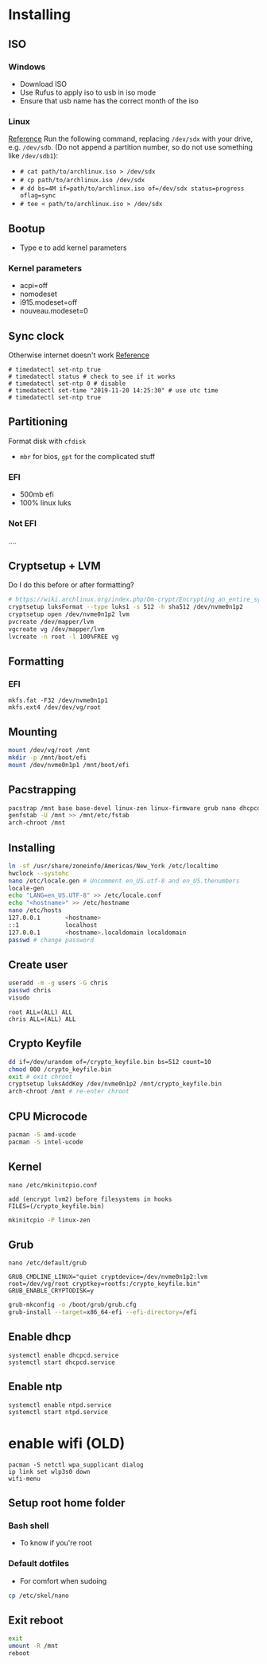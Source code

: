 # Installing
## ISO
### Windows
- Download ISO
- Use Rufus to apply iso to usb in iso mode
- Ensure that usb name has the correct month of the iso

### Linux
[Reference](https://wiki.archlinux.org/index.php/USB_flash_installation_medium#Using_basic_CLI_utilities)
Run the following command, replacing `/dev/sdx` with your drive, e.g. `/dev/sdb`. (Do not append a partition number, so do not use something like `/dev/sdb1`):
- `# cat path/to/archlinux.iso > /dev/sdx`
- `# cp path/to/archlinux.iso /dev/sdx`
- `# dd bs=4M if=path/to/archlinux.iso of=/dev/sdx status=progress oflag=sync`
- `# tee < path/to/archlinux.iso > /dev/sdx`

## Bootup
- Type e to add kernel parameters

### Kernel parameters
- acpi=off
- nomodeset
- i915.modeset=off
- nouveau.modeset=0

## Sync clock
Otherwise internet doesn't work [Reference](https://www.tecmint.com/set-time-timezone-and-synchronize-time-using-timedatectl-command/)
```
# timedatectl set-ntp true
# timedatectl status # check to see if it works
# timedatectl set-ntp 0 # disable
# timedatectl set-time "2019-11-20 14:25:30" # use utc time
# timedatectl set-ntp true
```

## Partitioning
Format disk with `cfdisk`
- `mbr` for bios, `gpt` for the complicated stuff
### EFI
- 500mb efi
- 100% linux luks
### Not EFI
....

## Cryptsetup + LVM
Do I do this before or after formatting?
```bash
# https://wiki.archlinux.org/index.php/Dm-crypt/Encrypting_an_entire_system#Encrypted_boot_partition_(GRUB)
cryptsetup luksFormat --type luks1 -s 512 -h sha512 /dev/nvme0n1p2
cryptsetup open /dev/nvme0n1p2 lvm
pvcreate /dev/mapper/lvm
vgcreate vg /dev/mapper/lvm
lvcreate -n root -l 100%FREE vg
```

## Formatting
### EFI
```
mkfs.fat -F32 /dev/nvme0n1p1
mkfs.ext4 /dev/dev/vg/root
```

## Mounting
```bash
mount /dev/vg/root /mnt
mkdir -p /mnt/boot/efi
mount /dev/nvme0n1p1 /mnt/boot/efi
```

## Pacstrapping
```bash
pacstrap /mnt base base-devel linux-zen linux-firmware grub nano dhcpcd ntp lvm2 efibootmgr wget
genfstab -U /mnt >> /mnt/etc/fstab
arch-chroot /mnt
```

## Installing
```bash
ln -sf /usr/share/zoneinfo/Americas/New_York /etc/localtime
hwclock --systohc
nano /etc/locale.gen # Uncomment en_US.utf-8 and en_US.thenumbers
locale-gen
echo "LANG=en_US.UTF-8" >> /etc/locale.conf
echo "<hostname>" >> /etc/hostname
nano /etc/hosts
127.0.0.1		<hostname>
::1				localhost
127.0.0.1		<hostname>.localdomain localdomain
passwd # change password
```

## Create user
```bash
useradd -m -g users -G chris
passwd chris
visudo
```
```
root ALL=(ALL) ALL
chris ALL=(ALL) ALL
```

## Crypto Keyfile
```bash
dd if=/dev/urandom of=/crypto_keyfile.bin bs=512 count=10
chmod 000 /crypto_keyfile.bin
exit # exit chroot
cryptsetup luksAddKey /dev/nvme0n1p2 /mnt/crypto_keyfile.bin
arch-chroot /mnt # re-enter chroot
```

## CPU Microcode
```bash
pacman -S amd-ucode
pacman -S intel-ucode
```

## Kernel
`nano /etc/mkinitcpio.conf`
```
add (encrypt lvm2) before filesystems in hooks
FILES=(/crypto_keyfile.bin)
```
```bash
mkinitcpio -P linux-zen
```

## Grub
`nano /etc/default/grub`
```
GRUB_CMDLINE_LINUX="quiet cryptdevice=/dev/nvme0n1p2:lvm root=/dev/vg/root cryptkey=rootfs:/crypto_keyfile.bin"
GRUB_ENABLE_CRYPTODISK=y
```

```bash
grub-mkconfig -o /boot/grub/grub.cfg
grub-install --target=x86_64-efi --efi-directory=/efi
```

## Enable dhcp
```
systemctl enable dhcpcd.service
systemctl start dhcpcd.service
```

## Enable ntp
```
systemctl enable ntpd.service
systemctl start ntpd.service
```

# enable wifi (OLD)
```
pacman -S netctl wpa_supplicant dialog
ip link set wlp3s0 down
wifi-menu
```

## Setup root home folder
### Bash shell
- To know if you're root
### Default dotfiles
- For comfort when sudoing
```bash
cp /etc/skel/nano
```

## Exit reboot
```bash
exit
umount -R /mnt
reboot
```